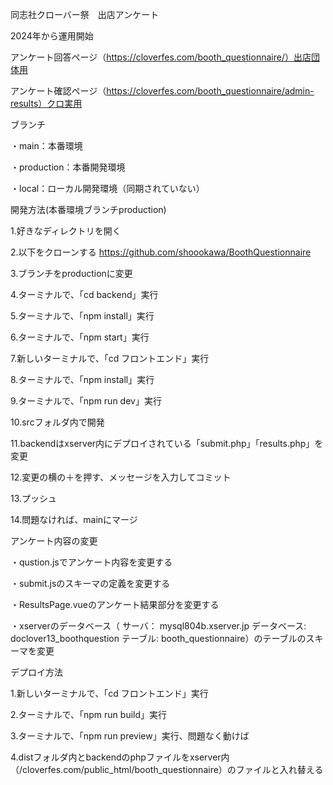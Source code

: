 同志社クローバー祭　出店アンケート

2024年から運用開始

アンケート回答ページ（https://cloverfes.com/booth_questionnaire/）出店団体用

アンケート確認ページ（https://cloverfes.com/booth_questionnaire/admin-results）クロ実用

ブランチ

・main：本番環境

・production：本番開発環境

・local：ローカル開発環境（同期されていない）

開発方法(本番環境ブランチproduction)

1.好きなディレクトリを開く

2.以下をクローンする
https://github.com/shoookawa/BoothQuestionnaire

3.ブランチをproductionに変更

4.ターミナルで、「cd backend」実行

5.ターミナルで、「npm install」実行

6.ターミナルで、「npm start」実行

7.新しいターミナルで、「cd フロントエンド」実行

8.ターミナルで、「npm install」実行

9.ターミナルで、「npm run dev」実行

10.srcフォルダ内で開発

11.backendはxserver内にデプロイされている「submit.php」「results.php」を変更

12.変更の横の＋を押す、メッセージを入力してコミット

13.プッシュ

14.問題なければ、mainにマージ

アンケート内容の変更

・qustion.jsでアンケート内容を変更する

・submit.jsのスキーマの定義を変更する

・ResultsPage.vueのアンケート結果部分を変更する

・xserverのデータベース（ サーバ： mysql804b.xserver.jp データベース: doclover13_boothquestion テーブル: booth_questionnaire）のテーブルのスキーマを変更

デプロイ方法

1.新しいターミナルで、「cd フロントエンド」実行

2.ターミナルで、「npm run build」実行

3.ターミナルで、「npm run preview」実行、問題なく動けば

4.distフォルダ内とbackendのphpファイルをxserver内（/cloverfes.com/public_html/booth_questionnaire）のファイルと入れ替える
